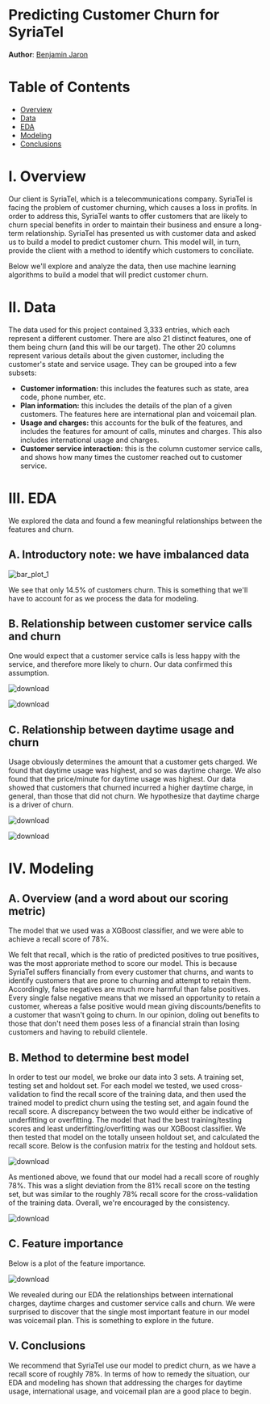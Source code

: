 # Predicting Customer Churn for SyriaTel

**Author**: [Benjamin Jaron](mailto:bmjaron@gmail.com)

# Table of Contents
* [Overview](#I.Overview)
* [Data](#II.Data)
* [EDA](#III.EDA)
* [Modeling](#IV.Modeling)
* [Conclusions](#V.Conclusions)

# I. Overview

Our client is SyriaTel, which is a telecommunications company. SyriaTel is facing the problem of customer churning, which causes a loss in profits. In order to address this, SyriaTel wants to offer customers that are likely to churn special benefits in order to maintain their business and ensure a long-term relationship. SyriaTel has presented us with customer data and asked us to build a model to predict customer churn. This model will, in turn, provide the client with a method to identify which customers to conciliate.

Below we'll explore and analyze the data, then use machine learning algorithms to build a model that will predict customer churn. 

# II. Data 

The data used for this project contained 3,333 entries, which each represent a different customer. There are also 21 distinct features, one of them being churn (and this will be our target). The other 20 columns represent various details about the given customer, including the customer's state and service usage. They can be grouped into a few subsets: 
* **Customer information:** this includes the features such as state, area code, phone number, etc.
* **Plan information:** this includes the details of the plan of a given customers. The features here are international plan and voicemail plan.
* **Usage and charges:** this accounts for the bulk of the features, and includes the features for amount of calls, minutes and charges. This also includes international usage and charges.
* **Customer service interaction:** this is the column customer service calls, and shows how many times the customer reached out to customer service.

# III. EDA 

We explored the data and found a few meaningful relationships between the features and churn. 

## A. Introductory note: we have imbalanced data
![bar_plot_1](https://github.com/bmjaron/phase_3_project/assets/115658357/0565c4ef-6974-4148-8e68-c678ea6a654c)

We see that only 14.5% of customers churn. This is something that we'll have to account for as we process the data for modeling.



## B. Relationship between customer service calls and churn

One would expect that a customer service calls is less happy with the service, and therefore more likely to churn. Our data confirmed this assumption.

![download](https://github.com/bmjaron/phase_3_project/assets/115658357/f753bbe5-1ff1-42fb-8252-fc2b45625b5f)

![download](https://github.com/bmjaron/phase_3_project/assets/115658357/de6589a3-2f80-4297-af23-3531cec3ae8b)

## C. Relationship between daytime usage and churn

Usage obviously determines the amount that a customer gets charged. We found that daytime usage was highest, and so was daytime charge. We also found that the price/minute for daytime usage was highest. Our data showed that customers that churned incurred a higher daytime charge, in general, than those that did not churn. We hypothesize that daytime charge is a driver of churn. 

![download](https://github.com/bmjaron/phase_3_project/assets/115658357/eddf6230-287c-4141-86c8-4ec4784cf331)


![download](https://github.com/bmjaron/phase_3_project/assets/115658357/592db28e-f091-4559-b1bc-1421b8ae5f74)

# IV. Modeling

## A. Overview (and a word about our scoring metric)

The model that we used was a XGBoost classifier, and we were able to achieve a recall score of 78%. 

We felt that recall, which is the ratio of predicted positives to true positives, was the most approriate method to score our model. This is because SyriaTel suffers financially from every customer that churns, and wants to identify customers that are prone to churning and attempt to retain them. Accordingly, false negatives are much more harmful than false positives. Every single false negative means that we missed an opportunity to retain a customer, whereas a false positive would mean giving discounts/benefits to a customer that wasn't going to churn. In our opinion, doling out benefits to those that don't need them poses less of a financial strain than losing customers and having to rebuild clientele. 

## B. Method to determine best model

In order to test our model, we broke our data into 3 sets. A training set, testing set and holdout set. For each model we tested, we used cross-validation to find the recall score of the training data, and then used the trained model to predict churn using the testing set, and again found the recall score. A discrepancy between the two would either be indicative of underfitting or overfitting. The model that had the best training/testing scores and least underfitting/overfitting was our XGBoost classifier. We then tested that model on the totally unseen holdout set, and calculated the recall score. Below is the confusion matrix for the testing and holdout sets. 

![download](https://github.com/bmjaron/phase_3_project/assets/115658357/059556fa-a08b-4ad6-a50c-361fb4b8946f)

As mentioned above, we found that our model had a recall score of roughly 78%. This was a slight deviation from the 81% recall score on the testing set, but was similar to the roughly 78% recall score for the cross-validation of the training data. Overall, we're encouraged by the consistency. 

![download](https://github.com/bmjaron/phase_3_project/assets/115658357/78c5e7c4-84df-4809-a56a-b4002b1b1092)

## C. Feature importance

Below is a plot of the feature importance. 

![download](https://github.com/bmjaron/phase_3_project/assets/115658357/07d16971-f380-48c7-8bc3-eb0ca26d9050)


We revealed during our EDA the relationships between international charges, daytime charges and customer service calls and churn. We were surprised to discover that the single most important feature in our model was voicemail plan. This is something to explore in the future. 

## V. Conclusions 

We recommend that SyriaTel use our model to predict churn, as we have a recall score of roughly 78%. In terms of how to remedy the situation, our EDA and modeling has shown that addressing the charges for daytime usage, international usage, and voicemail plan are a good place to begin. 


